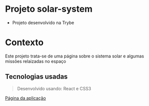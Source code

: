 # Projeto solar-system

- Projeto desenvolvido na Trybe

#  Contexto
Este projeto trata-se de uma página sobre o sistema solar e algumas missões relaizadas no espaço

##  Tecnologias usadas

> Desenvolvido usando: React e CSS3

[Página da aplicação](https://project-solar-system-3v6m7l4qp-ronaferr.vercel.app/)
